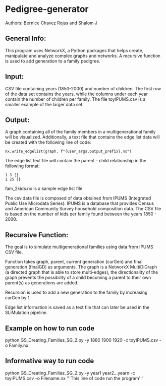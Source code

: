 # Pedigree-generator
Authors: Bernice Chavez Rojas and Shalom J
## General Info:
This program uses NetworkX, a Python packages that helps create, manipulate and analyze complex graphs and networks. A recursive function is used to add generation to a family pedigree. 

## Input:
CSV file containing years (1850-2000) and number of children. The first row of the data set contains the years, while the columns under each year contain the number of children per family. The file toyIPUMS.csv is a smaller example of the larger data set.

## Output: 
A graph containing all of the family members in a multigenerational family will be visualized. 
Additionally, a text file that contains the edge list data will be created with the following line of code:  
```
nx.write_edgelist(graph, f"{user_args.output_prefix}.nx")
```
The edge list text file will contain the parent - child relationship in the following format:  
```
1 3 {}
1 25 {}
```
fam_2kids.nx is a sample edge list file 


The csv data file is composed of data obtained from IPUMS (Integrated Public Use Microdata Series). IPUMS is a database that provides Census and American Community Survey household composition data. 
The CSV file is based on the number of kids per family found between the years 1850 - 2000. 
	
## Recursive Function:  
The goal is to simulate multigenerational families using data from IPUMS CSV file.

Function takes graph, parent, current generation (curGen) and final generation (finalGD) as arguments. The graph is a NetworkX MultiDiGraph (a directed graph that is able to store multi-edges), the directionality of the graph prevents the possibility of a child becoming a parent to their own parent(s) as generations are added. 

Recursion is used to add a new generation to the family by increasing curGen by 1. 

Edge list information is saved as a text file that can later be used in the SLiMulation pipeline.

## Example on how to run code 
python GS_Creating_Families_SG_2.py -y 1880 1900 1920 -c toyIPUMS.csv -o Family.nx

## Informative way to run code
python GS_Creating_Families_SG_2.py -y year1 year2...yearn -c toyIPUMS.csv -o Filename.nx 
'''This line of code run the program'''
